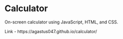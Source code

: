 <h1>Calculator</h1>
<p>On-screen calculator using JavaScript, HTML, and CSS.</p>
<p>Link - https://agastus047.github.io/calculator/</p>